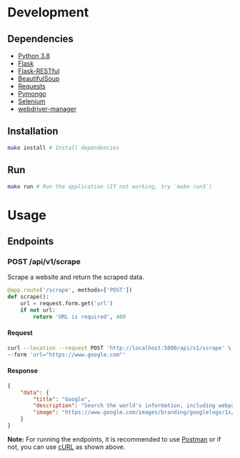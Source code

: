# Development

## Dependencies

- [Python 3.8](https://www.python.org/downloads/release/python-380/)
- [Flask](https://flask.palletsprojects.com/en/1.1.x/)
- [Flask-RESTful](https://flask-restful.readthedocs.io/en/latest/)
- [BeautifulSoup](https://www.crummy.com/software/BeautifulSoup/bs4/doc/)
- [Requests](https://requests.readthedocs.io/en/master/)
- [Pymongo](https://pymongo.readthedocs.io/en/stable/)
- [Selenium](https://selenium-python.readthedocs.io/)
- [webdriver-manager](https://pypi.org/project/webdriver-manager/)

## Installation

```bash
make install # Install dependencies
```

## Run

```bash
make run # Run the application (If not working, try `make run3`)
```

# Usage

## Endpoints

### POST /api/v1/scrape

Scrape a website and return the scraped data.
```Python
@app.route('/scrape', methods=['POST'])
def scrape():
    url = request.form.get('url')
    if not url:
        return 'URL is required', 400
```

#### Request

```bash
curl --location --request POST 'http://localhost:5000/api/v1/scrape' \
--form 'url="https://www.google.com"'
```

#### Response

```json
{
    "data": {
        "title": "Google",
        "description": "Search the world's information, including webpages, images, videos and more. Google has many special features to help you find exactly what you're looking for.",
        "image": "https://www.google.com/images/branding/googlelogo/1x/googlelogo_white_background_color_272x92dp.png"
    }
}
```

**Note:** For running the endpoints, it is recommended to use [Postman](https://www.postman.com/downloads/) or if not, you can use [cURL](https://curl.haxx.se/download.html) as shown above.